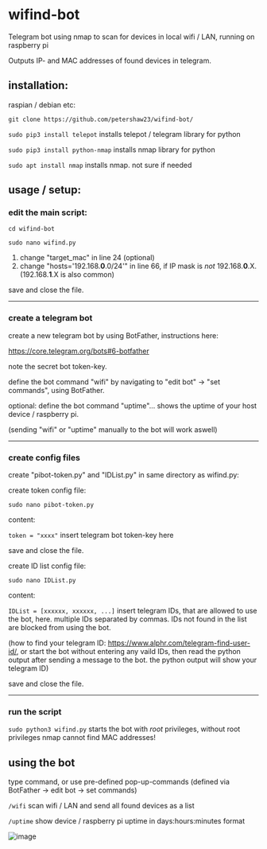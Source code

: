 # wifind-bot
Telegram bot using nmap to scan for devices in local wifi / LAN, running on raspberry pi

Outputs IP- and MAC addresses of found devices in telegram.


## installation:

raspian / debian etc:

`git clone https://github.com/petershaw23/wifind-bot/`

`sudo pip3 install telepot` installs telepot / telegram library for python

`sudo pip3 install python-nmap` installs nmap library for python

`sudo apt install nmap` installs nmap. not sure if needed

## usage / setup:


### edit the main script:

`cd wifind-bot`

`sudo nano wifind.py`


1. change "target_mac" in line 24 (optional)
2. change "hosts='192.168.**0**.0/24'" in line 66, if IP mask is _not_ 192.168.**0**.X. (192.168.**1**.X is also common)

save and close the file.

____

### create a telegram bot 
create a new telegram bot by using BotFather, instructions here:

https://core.telegram.org/bots#6-botfather

note the secret bot token-key.

define the bot command "wifi" by navigating to "edit bot" -> "set commands", using BotFather.

optional: define the bot command "uptime"... shows the uptime of your host device / raspberry pi.

(sending "wifi" or "uptime" manually to the bot will work aswell)

____

### create config files
create "pibot-token.py" and "IDList.py" in same directory as wifind.py:


create token config file:

`sudo nano pibot-token.py`


content:

`token = "xxxx"` insert telegram bot token-key here

save and close the file.

create ID list config file:

`sudo nano IDList.py`

content:

`IDList = [xxxxxx, xxxxxx, ...]` insert telegram IDs, that are allowed to use the bot, here. multiple IDs separated by commas. IDs not found in the list are blocked from using the bot.

(how to find your telegram ID: https://www.alphr.com/telegram-find-user-id/, or start the bot without entering any vaild IDs, then read the python output after sending a message to the bot. the python output will show your telegram ID)

save and close the file.

____

### run the script

`sudo python3 wifind.py` starts the bot with _root_ privileges, without root privileges nmap cannot find MAC addresses!

## using the bot

type command, or use pre-defined pop-up-commands (defined via BotFather -> edit bot -> set commands)

`/wifi`  scan wifi / LAN and send all found devices as a list

`/uptime`  show device / raspberry pi uptime in days:hours:minutes format

![image](https://user-images.githubusercontent.com/44604841/119889914-76131280-bf37-11eb-9a57-cbf3acd40d62.png)
